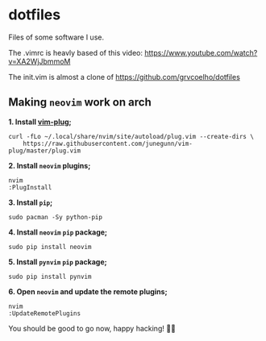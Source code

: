 
# dotfiles

Files of some software I use.

The .vimrc is heavly based of this video: https://www.youtube.com/watch?v=XA2WjJbmmoM

The init.vim is almost a clone of https://github.com/grvcoelho/dotfiles

## Making `neovim` work on arch

**1. Install [vim-plug](https://github.com/junegunn/vim-plug);**

```shell
curl -fLo ~/.local/share/nvim/site/autoload/plug.vim --create-dirs \
    https://raw.githubusercontent.com/junegunn/vim-plug/master/plug.vim
```

**2. Install `neovim` plugins;**
```shell
nvim
:PlugInstall
```

**3. Install `pip`;**

```shell
sudo pacman -Sy python-pip
```

**4. Install `neovim` `pip` package;**

```shell
sudo pip install neovim
```

**5. Install `pynvim` `pip` package;**

```shell
sudo pip install pynvim
```

**6. Open `neovim` and update the remote plugins;**

```shell
nvim
:UpdateRemotePlugins
```

You should be good to go now, happy hacking! :woman_technologist:
